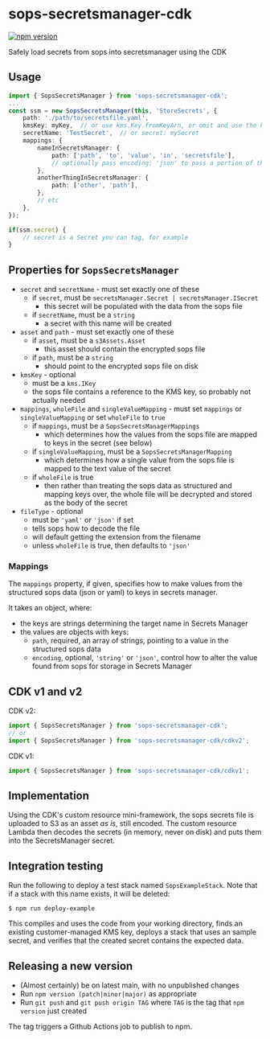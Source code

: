 # sops-secretsmanager-cdk

[![npm version](https://badge.fury.io/js/sops-secretsmanager-cdk.svg)](https://badge.fury.io/js/sops-secretsmanager-cdk)

Safely load secrets from sops into secretsmanager using the CDK

## Usage

```typescript
import { SopsSecretsManager } from 'sops-secretsmanager-cdk';
...
const ssm = new SopsSecretsManager(this, 'StoreSecrets', {
    path: './path/to/secretsfile.yaml',
    kmsKey: myKey,  // or use kms.Key.fromKeyArn, or omit and use the key in the sops file
    secretName: 'TestSecret',  // or secret: mySecret
    mappings: {
        nameInSecretsManager: {
            path: ['path', 'to', 'value', 'in', 'secretsfile'],
            // optionally pass encoding: 'json' to pass a portion of the secrets file
        },
        anotherThingInSecretsManager: {
            path: ['other', 'path'],
        },
        // etc
    },
});

if(ssm.secret) {
    // secret is a Secret you can tag, for example
}

```

## Properties for `SopsSecretsManager`

- `secret` and `secretName` - must set exactly one of these
    - if `secret`, must be `secretsManager.Secret | secretsManager.ISecret`
        - this secret will be populated with the data from the sops file
    - if `secretName`, must be a `string`
        - a secret with this name will be created
- `asset` and `path` - must set exactly one of these
    - if `asset`, must be a `s3Assets.Asset`
        - this asset should contain the encrypted sops file
    - if `path`, must be a `string`
        - should point to the encrypted sops file on disk
- `kmsKey` - optional
    - must be a `kms.IKey`
    - the sops file contains a reference to the KMS key, so probably not actually needed
- `mappings`, `wholeFile` and `singleValueMapping` - must set `mappings` or `singleValueMapping` or set `wholeFile` to `true`
    - if `mappings`, must be a `SopsSecretsManagerMappings`
        - which determines how the values from the sops file are mapped to keys in the secret (see below)
    - if `singleValueMapping`, must be a `SopsSecretsManagerMapping`
         - which determines how a single value from the sops file is mapped to the text value of the secret
    - if `wholeFile` is true
        - then rather than treating the sops data as structured and mapping keys over, the whole file will be decrypted and stored as the body of the secret
- `fileType` - optional
    - must be `'yaml'` or `'json'` if set
    - tells sops how to decode the file
    - will default getting the extension from the filename
    - unless `wholeFile` is true, then defaults to `'json'`

### Mappings

The `mappings` property, if given, specifies how to make values from
the structured sops data (json or yaml) to keys in secrets manager.

It takes an object, where:

- the keys are strings determining the target name in Secrets Manager
- the values are objects with keys:
    - `path`, required, an array of strings, pointing to a value in the structured sops data
    - `encoding`, optional, `'string'` or `'json'`, control how to alter the value found from sops for storage in Secrets Manager

## CDK v1 and v2

CDK v2:
```typescript
import { SopsSecretsManager } from 'sops-secretsmanager-cdk';
// or
import { SopsSecretsManager } from 'sops-secretsmanager-cdk/cdkv2';
```

CDK v1:
```typescript
import { SopsSecretsManager } from 'sops-secretsmanager-cdk/cdkv1';
```

## Implementation

Using the CDK's custom resource mini-framework, the sops secrets file
is uploaded to S3 as an asset _as is_, still encoded. The custom
resource Lambda then decodes the secrets (in memory, never on disk)
and puts them into the SecretsManager secret.

## Integration testing

Run the following to deploy a test stack named
`SopsExampleStack`. Note that if a stack with this name exists, it
will be deleted:
```
$ npm run deploy-example
```

This compiles and uses the code from your working directory, finds an
existing customer-managed KMS key, deploys a stack that uses an sample
secret, and verifies that the created secret contains the expected
data.

## Releasing a new version

- (Almost certainly) be on latest main, with no unpublished changes
- Run `npm version (patch|minor|major)` as appropriate
- Run `git push` and `git push origin TAG` where `TAG` is the tag that `npm version` just created

The tag triggers a Github Actions job to publish to npm.
